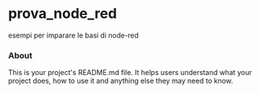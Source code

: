 prova_node_red
==============

esempi per imparare le basi di node-red

### About

This is your project's README.md file. It helps users understand what your
project does, how to use it and anything else they may need to know.